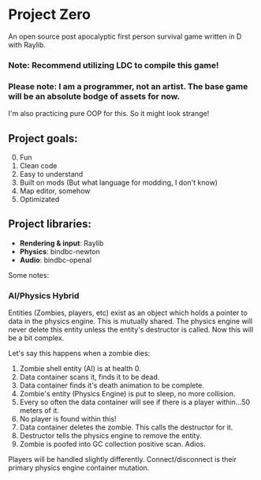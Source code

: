 # Project Zero
 An open source post apocalyptic first person survival game written in D with Raylib.

### **Note:** Recommend utilizing LDC to compile this game!

### **Please note:** I am a programmer, not an artist. The base game will be an absolute bodge of assets for now.

I'm also practicing pure OOP for this. So it might look strange!

## Project goals:
0. Fun
1. Clean code
2. Easy to understand
3. Built on mods (But what language for modding, I don't know)
4. Map editor, somehow
5. Optimizated

## Project libraries:

- **Rendering & input**: Raylib
- **Physics**: bindbc-newton
- **Audio**: bindbc-openal

Some notes:
### AI/Physics Hybrid
Entities (Zombies, players, etc) exist as an object which holds a pointer to data in the physics engine. This is mutually shared. The physics engine will never delete this entity unless the entity's destructor is called. Now this will be a bit complex.

Let's say this happens when a zombie dies:

1. Zombie shell entity (AI) is at health 0.
2. Data container scans it, finds it to be dead.
3. Data container finds it's death animation to be complete.
4. Zombie's entity (Physics Engine) is put to sleep, no more collision.
5. Every so often the data container will see if there is a player within...50 meters of it.
6. No player is found within this!
7. Data container deletes the zombie. This calls the destructor for it.
8. Destructor tells the physics engine to remove the entity.
9. Zombie is poofed into GC collection positive scan. Adios.

Players will be handled slightly differently. Connect/disconnect is their primary physics engine container mutation.